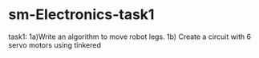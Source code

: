# sm-Electronics-task1
task1: 1a)Write an algorithm to move robot legs. 1b) Create a circuit with 6 servo motors using tinkered
